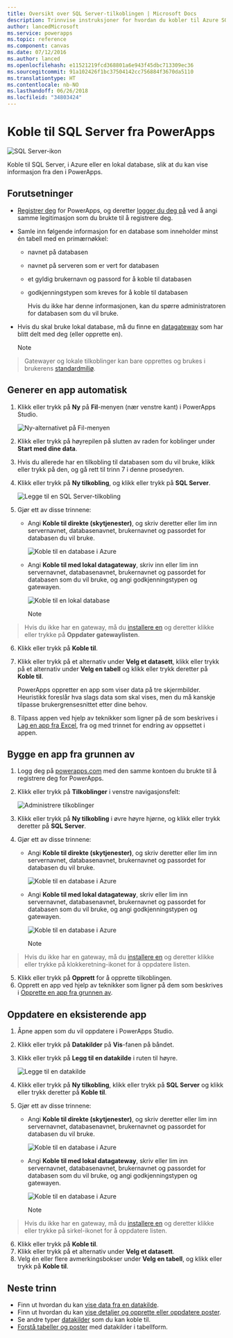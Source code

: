 ```yaml
---
title: Oversikt over SQL Server-tilkoblingen | Microsoft Docs
description: Trinnvise instruksjoner for hvordan du kobler til Azure SQL eller en lokal SQL Server-database
author: lancedMicrosoft
ms.service: powerapps
ms.topic: reference
ms.component: canvas
ms.date: 07/12/2016
ms.author: lanced
ms.openlocfilehash: e11521219fcd368801a6e943f45dbc713309ec36
ms.sourcegitcommit: 91a102426f1bc37504142cc756884f3670da5110
ms.translationtype: HT
ms.contentlocale: nb-NO
ms.lasthandoff: 06/26/2018
ms.locfileid: "34803424"
---
```

# <a name="connect-to-sql-server-from-powerapps"></a>Koble til SQL Server fra PowerApps
![SQL Server-ikon](./media/connection-azure-sqldatabase/sqlicon.png)

Koble til SQL Server, i Azure eller en lokal database, slik at du kan vise informasjon fra den i PowerApps.

## <a name="prerequisites"></a>Forutsetninger

* [Registrer deg](../../signup-for-powerapps.md) for PowerApps, og deretter [logger du deg på](http://web.powerapps.com) ved å angi samme legitimasjon som du brukte til å registrere deg.
* Samle inn følgende informasjon for en database som inneholder minst én tabell med en primærnøkkel:
  
  * navnet på databasen
  * navnet på serveren som er vert for databasen
  * et gyldig brukernavn og passord for å koble til databasen
  * godkjenningstypen som kreves for å koble til databasen
    
    Hvis du ikke har denne informasjonen, kan du spørre administratoren for databasen som du vil bruke.
* Hvis du skal bruke lokal database, må du finne en [datagateway](../gateway-management.md) som har blitt delt med deg (eller opprette en).
  
    > [!NOTE]
> Gatewayer og lokale tilkoblinger kan bare opprettes og brukes i brukerens [standardmiljø](../working-with-environments.md).

## <a name="generate-an-app-automatically"></a>Generer en app automatisk
1. Klikk eller trykk på **Ny** på **Fil**-menyen (nær venstre kant) i PowerApps Studio.
   
    ![Ny-alternativet på Fil-menyen](./media/connection-azure-sqldatabase/file-new.png)
2. Klikk eller trykk på høyrepilen på slutten av raden for koblinger under **Start med dine data**.
3. Hvis du allerede har en tilkobling til databasen som du vil bruke, klikk eller trykk på den, og gå rett til trinn 7 i denne prosedyren.
4. Klikk eller trykk på **Ny tilkobling**, og klikk eller trykk på **SQL Server**.
   
    ![Legge til en SQL Server-tilkobling](./media/connection-azure-sqldatabase/add-sql-connection.png)
5. Gjør ett av disse trinnene:
   
   * Angi **Koble til direkte (skytjenester)**, og skriv deretter eller lim inn servernavnet, databasenavnet, brukernavnet og passordet for databasen du vil bruke.
     
       ![Koble til en database i Azure](./media/connection-azure-sqldatabase/connect-azure.png)
   * Angi **Koble til med lokal datagateway**, skriv inn eller lim inn servernavnet, databasenavnet, brukernavnet og passordet for databasen som du vil bruke, og angi godkjenningstypen og gatewayen.
     
       ![Koble til en lokal database](./media/connection-azure-sqldatabase/connect-onprem.png)
     
       > [!NOTE]
> Hvis du ikke har en gateway, må du [installere en](../gateway-reference.md) og deretter klikke eller trykke på **Oppdater gatewaylisten**.
6. Klikk eller trykk på **Koble til**.
7. Klikk eller trykk på et alternativ under **Velg et datasett**, klikk eller trykk på et alternativ under **Velg en tabell** og klikk eller trykk deretter på **Koble til**.
   
    PowerApps oppretter en app som viser data på tre skjermbilder. Heuristikk foreslår hva slags data som skal vises, men du må kanskje tilpasse brukergrensesnittet etter dine behov.
8. Tilpass appen ved hjelp av teknikker som ligner på de som beskrives i [Lag en app fra Excel](../get-started-create-from-data.md), fra og med trinnet for endring av oppsettet i appen.

## <a name="build-an-app-from-scratch"></a>Bygge en app fra grunnen av
1. Logg deg på [powerapps.com](https://web.powerapps.com) med den samme kontoen du brukte til å registrere deg for PowerApps.
2. Klikk eller trykk på **Tilkoblinger** i venstre navigasjonsfelt:  
   
    ![Administrere tilkoblinger](./media/connection-azure-sqldatabase/manage-connections.png)
3. Klikk eller trykk på **Ny tilkobling** i øvre høyre hjørne, og klikk eller trykk deretter på **SQL Server**.
4. Gjør ett av disse trinnene:
   
   * Angi **Koble til direkte (skytjenester)**, og skriv deretter eller lim inn servernavnet, databasenavnet, brukernavnet og passordet for databasen du vil bruke.
     
       ![Koble til en database i Azure](./media/connection-azure-sqldatabase/connect-azure-portal.png)
   * Angi **Koble til med lokal datagateway**, skriv eller lim inn servernavnet, databasenavnet, brukernavnet og passordet for databasen som du vil bruke, og angi godkjenningstypen og gatewayen.
     
       ![Koble til en database i Azure](./media/connection-azure-sqldatabase/connect-onprem-portal.png)
     
       > [!NOTE]
> Hvis du ikke har en gateway, må du [installere en](../gateway-reference.md) og deretter klikke eller trykke på klokkeretning-ikonet for å oppdatere listen.
5. Klikk eller trykk på **Opprett** for å opprette tilkoblingen.
6. Opprett en app ved hjelp av teknikker som ligner på dem som beskrives i [Opprette en app fra grunnen av](../get-started-create-from-blank.md).

## <a name="update-an-existing-app"></a>Oppdatere en eksisterende app
1. Åpne appen som du vil oppdatere i PowerApps Studio.
2. Klikk eller trykk på **Datakilder** på **Vis**-fanen på båndet.
3. Klikk eller trykk på **Legg til en datakilde** i ruten til høyre.
   
    ![Legge til en datakilde](./media/connection-azure-sqldatabase/add-data-source.png)
4. Klikk eller trykk på **Ny tilkobling**, klikk eller trykk på **SQL Server** og klikk eller trykk deretter på **Koble til**.
5. Gjør ett av disse trinnene:
   
   * Angi **Koble til direkte (skytjenester)**, og skriv deretter eller lim inn servernavnet, databasenavnet, brukernavnet og passordet for databasen du vil bruke.
     
       ![Koble til en database i Azure](./media/connection-azure-sqldatabase/connect-azure-fromblank.png)
   * Angi **Koble til med lokal datagateway**, skriv eller lim inn servernavnet, databasenavnet, brukernavnet og passordet for databasen som du vil bruke, og angi godkjenningstypen og gatewayen.
     
       ![Koble til en database i Azure](./media/connection-azure-sqldatabase/connect-onprem-fromblank.png)
     
       > [!NOTE]
> Hvis du ikke har en gateway, må du [installere en](../gateway-reference.md) og deretter klikke eller trykke på sirkel-ikonet for å oppdatere listen.
6. Klikk eller trykk på **Koble til**.
7. Klikk eller trykk på et alternativ under **Velg et datasett**.
8. Velg én eller flere avmerkingsbokser under **Velg en tabell**, og klikk eller trykk på **Koble til**.

## <a name="next-steps"></a>Neste trinn
* Finn ut hvordan du kan [vise data fra en datakilde](../add-gallery.md).
* Finn ut hvordan du kan [vise detaljer og opprette eller oppdatere poster](../add-form.md).
* Se andre typer [datakilder](../connections-list.md) som du kan koble til.  
* [Forstå tabeller og poster](../working-with-tables.md) med datakilder i tabellform.

<!--NotAvailableYet
## View the available functions ##
This connection includes the following functions:

| Function Name |  Description |
| --- | --- |
|[GetItems](connection-azure-sqldatabase.md#getitems) | Retrieves rows from a SQL table |
|[PostItem](connection-azure-sqldatabase.md#postitem) | Inserts a new row into a SQL table |
|[GetItem](connection-azure-sqldatabase.md#getitem) | Retrieves a single row from a SQL table |
|[DeleteItem](connection-azure-sqldatabase.md#deleteitem) | Deletes a row from a SQL table |
|[PatchItem](connection-azure-sqldatabase.md#patchitem) | Updates an existing row in a SQL table |
|[GetTables](connection-azure-sqldatabase.md#gettables) | Retrieves tables from a SQL database |

### GetItems
Get rows: Retrieves rows from a SQL table

#### Input properties

| Name| Data Type|Required|Description|
| ---|---|---|---|
|table|string|yes|Name of SQL table|
|$skip|integer|no|Number of entries to skip (default = 0)|
|$top|integer|no|Maximum number of entries to retrieve (default = 256)|
|$filter|string|no|An ODATA filter query to restrict the number of entries|
|$orderby|string|no|An ODATA orderBy query for specifying the order of entries|

### PostItem
Insert row: Inserts a new row into a SQL table

#### Input properties

| Name| Data Type|Required|Description|
| ---|---|---|---|
|table|string|yes|Name of SQL table|
|item| |yes|Row to insert into the specified table in SQL|

#### Output properties

| Property Name | Data Type | Required | Description |
|---|---|---|---|
|value|array|No | |


### GetItem
Get row: Retrieves a single row from a SQL table

#### Input properties

| Name| Data Type|Required|Description|
| ---|---|---|---|
|table|string|yes|Name of SQL table|
|id|string|yes|Unique identifier of the row to retrieve|

#### Output properties

| Property Name | Data Type | Required | Description |
|---|---|---|---|
|ItemInternalId|string|No | |


### DeleteItem
Delete row: Deletes a row from a SQL table

#### Input properties

| Name| Data Type|Required|Description|
| ---|---|---|---|
|table|string|yes|Name of SQL table|
|id|string|yes|Unique identifier of the row to delete|

#### Output properties
None.

### PatchItem
Update row: Updates an existing row in a SQL table

#### Input properties

| Name| Data Type|Required|Description|
| ---|---|---|---|
|table|string|yes|Name of SQL table|
|id|string|yes|Unique identifier of the row to update|
|item| |yes|Row with updated values|

#### Output properties

| Property Name | Data Type | Required | Description |
|---|---|---|---|
|ItemInternalId|string|No | &nbsp; |


### GetTables
Get tables: Retrieves tables from a SQL database

#### Input properties
None.

#### Output properties

| Property Name | Data Type | Required | Description |
|---|---|---|---|
|value|array|No | Can output the Name and DisplayName properties |

### ExecuteProcedure
Execute stored procedure: Executes a stored procedure in SQL

#### Input properties

| Name| Data Type|Required|Description|
| ---|---|---|---|
|procedure|string|yes|Procedure name|
|parameters| |yes|Input parameters|

#### Output properties
Result of the stored procedure execution.

| Property Name | Data Type | Required | Description |
|---|---|---|---|
|OutputParameters|object|No | Output parameter values |
|ReturnCode|integer|No | Return code of a procedure |
|ResultSets|object|No | Result sets|

-->
